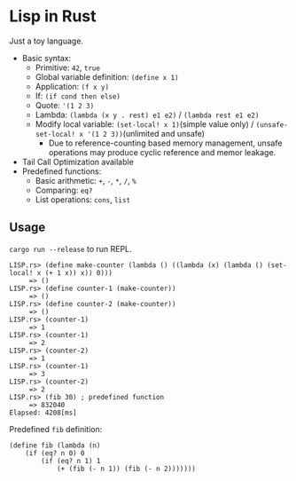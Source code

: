 # Lisp in Rust

Just a toy language.

* Basic syntax:
  * Primitive: `42`, `true`
  * Global variable definition: `(define x 1)`
  * Application: `(f x y)`
  * If: `(if cond then else)`
  * Quote: `'(1 2 3)`
  * Lambda: `(lambda (x y . rest) e1 e2)` / `(lambda rest e1 e2)`
  * Modify local variable: `(set-local! x 1)`(simple value only) / `(unsafe-set-local! x '(1 2 3))`(unlimited and unsafe)
    * Due to reference-counting based memory management, unsafe operations may produce cyclic reference and memor leakage.
* Tail Call Optimization available
* Predefined functions:
  * Basic arithmetic: `+`, `-`, `*`, `/`, `%`
  * Comparing: `eq?`
  * List operations: `cons`, `list`

## Usage

`cargo run --release` to run REPL.

```
LISP.rs> (define make-counter (lambda () ((lambda (x) (lambda () (set-local! x (+ 1 x)) x)) 0)))
     => ()
LISP.rs> (define counter-1 (make-counter))
     => ()
LISP.rs> (define counter-2 (make-counter))
     => ()
LISP.rs> (counter-1)
     => 1
LISP.rs> (counter-1)
     => 2
LISP.rs> (counter-2)
     => 1
LISP.rs> (counter-1)
     => 3
LISP.rs> (counter-2)
     => 2
LISP.rs> (fib 30) ; predefined function
     => 832040
Elapsed: 4208[ms]
```

Predefined `fib` definition:
```
(define fib (lambda (n)
    (if (eq? n 0) 0
        (if (eq? n 1) 1
            (+ (fib (- n 1)) (fib (- n 2)))))))
```
